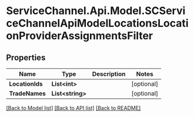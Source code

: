 # ServiceChannel.Api.Model.SCServiceChannelApiModelLocationsLocationProviderAssignmentsFilter

## Properties

Name | Type | Description | Notes
------------ | ------------- | ------------- | -------------
**LocationIds** | **List&lt;int&gt;** |  | [optional] 
**TradeNames** | **List&lt;string&gt;** |  | [optional] 

[[Back to Model list]](../README.md#documentation-for-models) [[Back to API list]](../README.md#documentation-for-api-endpoints) [[Back to README]](../README.md)

